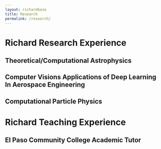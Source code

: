 ```yaml
---
layout: richardbase
title: Research
permalink: /research/
---
```


# Richard Research Experience

## Theoretical/Computational Astrophysics

## Computer Visions Applications of Deep Learning In Aerospace Engineering

## Computational Particle Physics

# Richard Teaching Experience 

## El Paso Community College Academic Tutor

